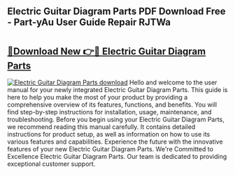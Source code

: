 ## Electric Guitar Diagram Parts PDF Download Free - Part-yAu User Guide Repair RJTWa

# <h2><a href="http://dfkjbn4.blite.top/?on=Electric+Guitar+Diagram+Parts">🔗Download New 👉🔴 Electric Guitar Diagram Parts</a></h2>

[![Electric Guitar Diagram Parts download](https://i.imgur.com/lujVjoI.png)](http://dfkjbn4.blite.top/?on=Electric+Guitar+Diagram+Parts)
Hello and welcome to the user manual for your newly integrated Electric Guitar Diagram Parts. This guide is here to help you make the most of your product by providing a comprehensive overview of its features, functions, and benefits. You will find step-by-step instructions for installation, usage, maintenance, and troubleshooting. Before you begin using your Electric Guitar Diagram Parts, we recommend reading this manual carefully. It contains detailed instructions for product setup, as well as information on how to use its various features and capabilities. Experience the future with the innovative features of your new Electric Guitar Diagram Parts. We're Committed to Excellence Electric Guitar Diagram Parts. Our team is dedicated to providing exceptional customer support.
